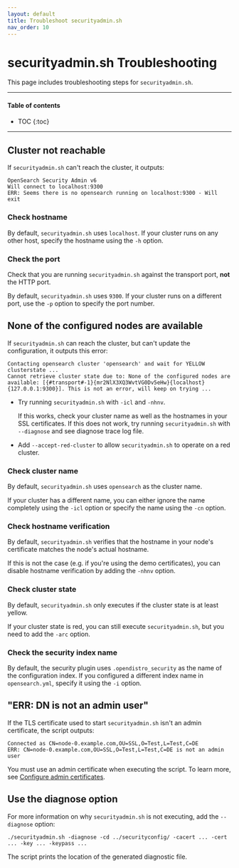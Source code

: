 ```yaml
---
layout: default
title: Troubleshoot securityadmin.sh
nav_order: 10
---
```


# securityadmin.sh Troubleshooting

This page includes troubleshooting steps for `securityadmin.sh`.


---

#### Table of contents
- TOC
{:toc}


---

## Cluster not reachable

If `securityadmin.sh` can't reach the cluster, it outputs:

```
OpenSearch Security Admin v6
Will connect to localhost:9300
ERR: Seems there is no opensearch running on localhost:9300 - Will exit
```


### Check hostname

By default, `securityadmin.sh` uses `localhost`. If your cluster runs on any other host, specify the hostname using the `-h` option.


### Check the port

Check that you are running `securityadmin.sh` against the transport port, **not** the HTTP port.

By default, `securityadmin.sh` uses `9300`. If your cluster runs on a different port, use the `-p` option to specify the port number.


## None of the configured nodes are available

If `securityadmin.sh` can reach the cluster, but can't update the configuration, it outputs this error:

```
Contacting opensearch cluster 'opensearch' and wait for YELLOW clusterstate ...
Cannot retrieve cluster state due to: None of the configured nodes are available: [{#transport#-1}{mr2NlX3XQ3WvtVG0Dv5eHw}{localhost}{127.0.0.1:9300}]. This is not an error, will keep on trying ...
```

* Try running `securityadmin.sh` with `-icl` and `-nhnv`.

  If this works, check your cluster name as well as the hostnames in your SSL certificates. If this does not work, try running `securityadmin.sh` with `--diagnose` and see diagnose trace log file.

* Add `--accept-red-cluster` to allow `securityadmin.sh` to operate on a red cluster.


### Check cluster name

By default, `securityadmin.sh` uses `opensearch` as the cluster name.

If your cluster has a different name, you can either ignore the name completely using the `-icl` option or specify the name using the `-cn` option.


### Check hostname verification

By default, `securityadmin.sh` verifies that the hostname in your node's certificate matches the node's actual hostname.

If this is not the case (e.g. if you're using the demo certificates), you can disable hostname verification by adding the `-nhnv` option.


### Check cluster state

By default, `securityadmin.sh` only executes if the cluster state is at least yellow.

If your cluster state is red, you can still execute `securityadmin.sh`, but you need to add the `-arc` option.


### Check the security index name

By default, the security plugin uses `.opendistro_security` as the name of the configuration index. If you configured a different index name in `opensearch.yml`, specify it using the `-i` option.


## "ERR: DN is not an admin user"

If the TLS certificate used to start `securityadmin.sh` isn't an admin certificate, the script outputs:

```
Connected as CN=node-0.example.com,OU=SSL,O=Test,L=Test,C=DE
ERR: CN=node-0.example.com,OU=SSL,O=Test,L=Test,C=DE is not an admin user
```

You must use an admin certificate when executing the script. To learn more, see [Configure admin certificates]({{site.url}}{{site.baseurl}}/security-plugin/configuration/tls#configure-admin-certificates).


## Use the diagnose option

For more information on why `securityadmin.sh` is not executing, add the `--diagnose` option:

```
./securityadmin.sh -diagnose -cd ../securityconfig/ -cacert ... -cert ... -key ... -keypass ...
```

The script prints the location of the generated diagnostic file.
